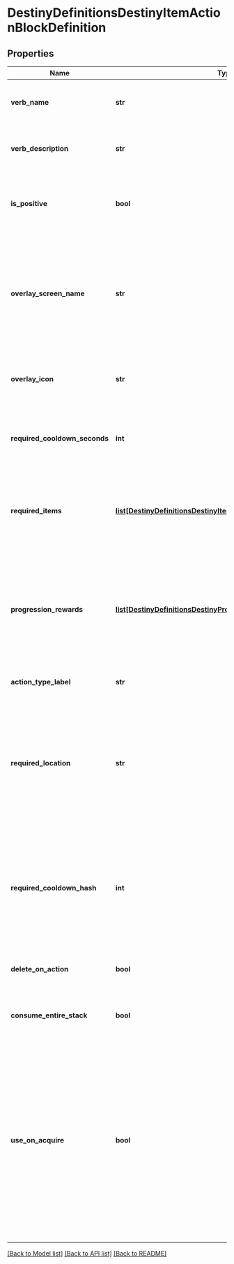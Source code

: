 # DestinyDefinitionsDestinyItemActionBlockDefinition

## Properties
Name | Type | Description | Notes
------------ | ------------- | ------------- | -------------
**verb_name** | **str** | Localized text for the verb of the action being performed. | [optional] 
**verb_description** | **str** | Localized text describing the action being performed. | [optional] 
**is_positive** | **bool** | The content has this property, however it&#39;s not entirely clear how it is used. | [optional] 
**overlay_screen_name** | **str** | If the action has an overlay screen associated with it, this is the name of that screen. Unfortunately, we cannot return the screen&#39;s data itself. | [optional] 
**overlay_icon** | **str** | The icon associated with the overlay screen for the action, if any. | [optional] 
**required_cooldown_seconds** | **int** | The number of seconds to delay before allowing this action to be performed again. | [optional] 
**required_items** | [**list[DestinyDefinitionsDestinyItemActionRequiredItemDefinition]**](DestinyDefinitionsDestinyItemActionRequiredItemDefinition.md) | If the action requires other items to exist or be destroyed, this is the list of those items and requirements. | [optional] 
**progression_rewards** | [**list[DestinyDefinitionsDestinyProgressionRewardDefinition]**](DestinyDefinitionsDestinyProgressionRewardDefinition.md) | If performing this action earns you Progression, this is the list of progressions and values granted for those progressions by performing this action. | [optional] 
**action_type_label** | **str** | The internal identifier for the action. | [optional] 
**required_location** | **str** | Theoretically, an item could have a localized string for a hint about the location in which the action should be performed. In practice, no items yet have this property. | [optional] 
**required_cooldown_hash** | **int** | The identifier hash for the Cooldown associated with this action. We have not pulled this data yet for you to have more data to use for cooldowns. | [optional] 
**delete_on_action** | **bool** | If true, the item is deleted when the action completes. | [optional] 
**consume_entire_stack** | **bool** | If true, the entire stack is deleted when the action completes. | [optional] 
**use_on_acquire** | **bool** | If true, this action will be performed as soon as you earn this item. Some rewards work this way, providing you a single item to pick up from a reward-granting vendor in-game and then immediately consuming itself to provide you multiple items. | [optional] 

[[Back to Model list]](../README.md#documentation-for-models) [[Back to API list]](../README.md#documentation-for-api-endpoints) [[Back to README]](../README.md)


